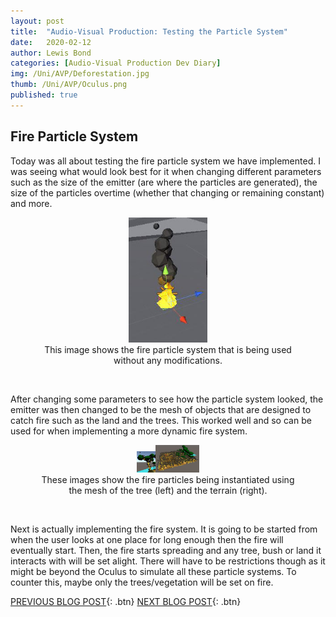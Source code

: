 ```yaml
---
layout: post
title:  "Audio-Visual Production: Testing the Particle System"
date:   2020-02-12
author: Lewis Bond
categories: [Audio-Visual Production Dev Diary]
img: /Uni/AVP/Deforestation.jpg
thumb: /Uni/AVP/Oculus.png
published: true
---
```

<!--more-->

## Fire Particle System

Today was all about testing the fire particle system we have implemented. I was seeing what would look best for it when changing different parameters such as the size of the emitter (are where the particles are generated), the size of the particles overtime (whether that changing or remaining constant) and more.

<center>
	<figure>
		<a href="/assets/img/blog/Uni/AVP/smallFire.jpg"><img src="/assets/img/blog/Uni/AVP/smallFire.jpg" height="200px"></a>
	    <figcaption>This image shows the fire particle system that is being used without any modifications.</figcaption>
	</figure>
</center>
<br/>

After changing some parameters to see how the particle system looked, the emitter was then changed to be the mesh of objects that are designed to catch fire such as the land and the trees. This worked well and so can be used for when implementing a more dynamic fire system.

<center>
<figure class = "half">
		<a href="/assets/img/blog/Uni/AVP/treeFire.jpg"><img src="/assets/img/blog/Uni/AVP/treeFire.jpg" width="30"></a><a href="/assets/img/blog/Uni/AVP/terrainFire.jpg"><img src="/assets/img/blog/Uni/AVP/terrainFire.jpg" width ="70"></a>
	    <figcaption>These images show the fire particles being instantiated using the mesh of the tree (left) and the terrain (right).</figcaption>
	</figure>
</center>

<br/>

Next is actually implementing the fire system. It is going to be started from when the user looks at one place for long enough then the fire will eventually start. Then, the fire starts spreading and any tree, bush or land it interacts with will be set alight. There will have to be restrictions though as it might be beyond the Oculus to simulate all these particle systems. To counter this, maybe only the trees/vegetation will be set on fire.

[PREVIOUS BLOG POST](https://lbondi7.github.io/audio-visual%20production%20dev%20diary/avp-dd-Deforestation-3){: .btn}
[NEXT BLOG POST](https://lbondi7.github.io/audio-visual%20production%20dev%20diary/avp-dd-Deforestation-5){: .btn}
